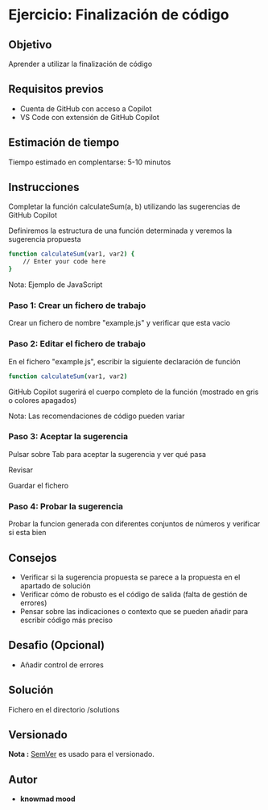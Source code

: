 # Ejercicio: Finalización de código

## Objetivo

Aprender a utilizar la finalización de código

## Requisitos previos

- Cuenta de GitHub con acceso a Copilot
- VS Code con extensión de GitHub Copilot

## Estimación de tiempo

Tiempo estimado en complentarse: 5-10 minutos

## Instrucciones

Completar la función calculateSum(a, b) utilizando las sugerencias de GitHub Copilot

Definiremos la estructura de una función determinada y veremos la sugerencia propuesta

```bash
function calculateSum(var1, var2) {
    // Enter your code here
}
```

Nota: Ejemplo de JavaScript

### Paso 1: Crear un fichero de trabajo

Crear un fichero de nombre "example.js" y verificar que esta vacio

### Paso 2: Editar el fichero de trabajo

En el fichero "example.js", escribir la siguiente declaración de función

```bash
function calculateSum(var1, var2)
```

GitHub Copilot sugerirá el cuerpo completo de la función (mostrado en gris o colores apagados)

Nota: Las recomendaciones de código pueden variar

### Paso 3: Aceptar la sugerencia

Pulsar sobre Tab para aceptar la sugerencia y ver qué pasa

Revisar

Guardar el fichero

### Paso 4: Probar la sugerencia

Probar la funcion generada con diferentes conjuntos de números y verificar si esta bien

## Consejos

- Verificar si la sugerencia propuesta se parece a la propuesta en el apartado de solución
- Verificar cómo de robusto es el código de salida (falta de gestión de errores)
- Pensar sobre las indicaciones o contexto que se pueden añadir para escribir código más preciso

## Desafio (Opcional)

- Añadir control de errores

## Solución

Fichero en el directorio /solutions

## Versionado

**Nota :** [SemVer](http://semver.org/) es usado para el versionado.

## Autor

* **knowmad mood**